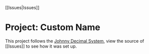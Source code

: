 [[Issues|Issues]]

# Project: Custom Name

This project follows the [Johnny Decimal System](https://johnnydecimal.com/), view the source of [[Issues]] to see how it was set up.
